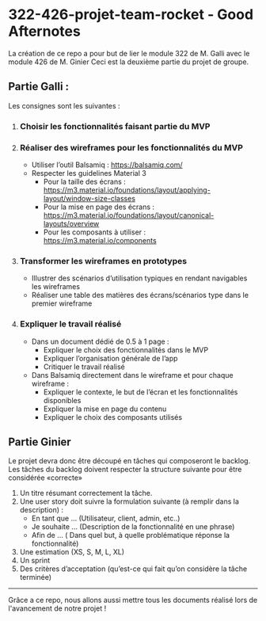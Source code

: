 # 322-426-projet-team-rocket - Good Afternotes

La création de ce repo a pour but de lier le module 322 de M. Galli avec le module 426 de M. Ginier
Ceci est la deuxième partie du projet de groupe.

## Partie Galli :

Les consignes sont les suivantes :

1.  ### Choisir les fonctionnalités faisant partie du MVP
2.  ### Réaliser des wireframes pour les fonctionnalités du MVP

    - Utiliser l’outil Balsamiq : https://balsamiq.com/
    - Respecter les guidelines Material 3
      - Pour la taille des écrans : https://m3.material.io/foundations/layout/applying-layout/window-size-classes
      - Pour la mise en page des écrans : https://m3.material.io/foundations/layout/canonical-layouts/overview
      - Pour les composants à utiliser : https://m3.material.io/components

3.  ### Transformer les wireframes en prototypes

    - Illustrer des scénarios d’utilisation typiques en rendant navigables les wireframes
    - Réaliser une table des matières des écrans/scénarios type dans le premier wireframe

4.  ### Expliquer le travail réalisé
    - Dans un document dédié de 0.5 à 1 page :
      - Expliquer le choix des fonctionnalités dans le MVP
      - Expliquer l’organisation générale de l’app
      - Critiquer le travail réalisé
    - Dans Balsamiq directement dans le wireframe et pour chaque wireframe :
      - Expliquer le contexte, le but de l’écran et les fonctionnalités disponibles
      - Expliquer la mise en page du contenu
      - Expliquer le choix des composants utilisés

## Partie Ginier

Le projet devra donc être découpé en tâches qui composeront le backlog. Les tâches du backlog doivent respecter la structure suivante pour être considérée «correcte»

1. Un titre résumant correctement la tâche.
2. Une user story doit suivre la formulation suivante (à remplir dans la description) :
   - En tant que … (Utilisateur, client, admin, etc..)
   - Je souhaite … (Description de la fonctionnalité en une phrase)
   - Afin de … ( Dans quel but, à quelle problématique réponse la fonctionnalité)
3. Une estimation (XS, S, M, L, XL)
4. Un sprint
5. Des critères d’acceptation (qu’est-ce qui fait qu’on considère la tâche terminée)

---

Grâce a ce repo, nous allons aussi mettre tous les documents réalisé lors de l'avancement de notre projet !
